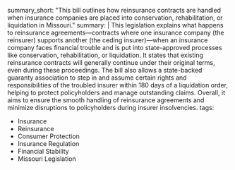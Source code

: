 summary_short: "This bill outlines how reinsurance contracts are handled when insurance companies are placed into conservation, rehabilitation, or liquidation in Missouri."
summary: |
  This legislation explains what happens to reinsurance agreements—contracts where one insurance company (the reinsurer) supports another (the ceding insurer)—when an insurance company faces financial trouble and is put into state-approved processes like conservation, rehabilitation, or liquidation. It states that existing reinsurance contracts will generally continue under their original terms, even during these proceedings. The bill also allows a state-backed guaranty association to step in and assume certain rights and responsibilities of the troubled insurer within 180 days of a liquidation order, helping to protect policyholders and manage outstanding claims. Overall, it aims to ensure the smooth handling of reinsurance agreements and minimize disruptions to policyholders during insurer insolvencies.
tags:
  - Insurance
  - Reinsurance
  - Consumer Protection
  - Insurance Regulation
  - Financial Stability
  - Missouri Legislation
